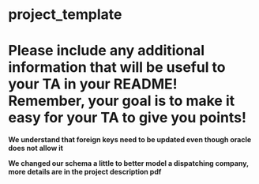# project_template
# Please include any additional information that will be useful to your TA in your README! Remember, your goal is to make it easy for your TA to give you points!


**We understand that foreign keys need to be updated even though oracle does not allow it**

**We changed our schema a little to better model a dispatching company, more details are in the project description pdf**

